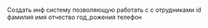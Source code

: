 Создать инф систему позволяющую работать с с отрудниками
id фамилия имя отчество год_рожения телефон
